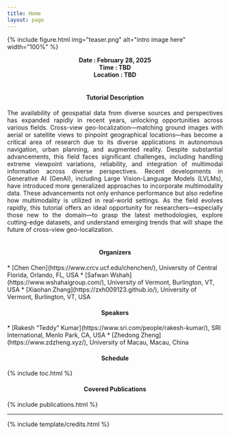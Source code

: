```yaml
---
title: Home
layout: page
---
```


<!-- ### WACV 2025 Tutorial: -->
<!-- ### Cross-View Geo-Localization: Current Challenges and Future Frontiers with GenAI -->

{% include figure.html img="teaser.png" alt="intro image here" width="100%" %}

<!-- **Date : February 28, 2025** \
**Time : TBD** \
**Location : TBD** -->

<div style="text-align:center;"><b>Date : February 28, 2025</b></div>
<div style="text-align:center;"><b>Time : TBD</b></div>
<div style="text-align:center;"><b>Location : TBD</b></div>

<br>


<!-- #### Tutorial Description -->
<h4 style="text-align:center;">Tutorial Description</h4> 
<div style="text-align: justify">
The availability of geospatial data from diverse sources and perspectives has expanded rapidly in recent years, unlocking opportunities across various fields. Cross-view geo-localization—matching ground images with aerial or satellite views to pinpoint geographical locations—has become a critical area of research due to its diverse applications in autonomous navigation, urban planning, and augmented reality. Despite substantial advancements, this field faces significant challenges, including handling extreme viewpoint variations, reliability, and integration of multimodal information across diverse perspectives. Recent developments in Generative AI (GenAI), including Large Vision-Language Models (LVLMs), have introduced more generalized approaches to incorporate multimodality data. These advancements not only enhance performance but also redefine how multimodality is utilized in real-world settings. As the field evolves rapidly, this tutorial offers an ideal opportunity for researchers—especially those new to the domain—to grasp the latest methodologies, explore cutting-edge datasets, and understand emerging trends that will shape the future of cross-view geo-localization.
</div>

<br>

<!-- #### Organizers -->
<h4 style="text-align:center;">Organizers</h4> 
* [Chen Chen](https://www.crcv.ucf.edu/chenchen/), University of Central Florida, Orlando, FL, USA 
* [Safwan Wshah](https://www.wshahaigroup.com/), University of Vermont, Burlington, VT, USA 
* [Xiaohan Zhang](https://zxh009123.github.io/), University of Vermont, Burlington, VT, USA 

<br>

<!-- #### Speakers -->
<h4 style="text-align:center;">Speakers</h4> 
* [Rakesh “Teddy” Kumar](https://www.sri.com/people/rakesh-kumar/), SRI International, Menlo Park, CA, USA 
* [Zhedong Zheng](https://www.zdzheng.xyz/), University of Macau, Macau, China 

<br>

<!-- #### Schedule -->
<h4 style="text-align:center;">Schedule</h4> 
{% include toc.html %}

<br>

<!-- #### Covered Publications -->
<h4 style="text-align:center;">Covered Publications</h4> 
{% include publications.html %}

------

{% include template/credits.html %}
